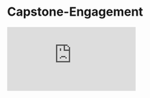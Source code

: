 # Capstone-Engagement
<embed src="https://abudhaka.github.io/Capstone_Engagement.pdf" type="application/pdf" />
